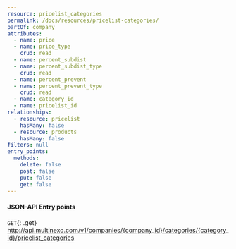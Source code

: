 ```yaml
---
resource: pricelist_categories
permalink: /docs/resources/pricelist-categories/
partOf: company
attributes:
  - name: price
  - name: price_type
    crud: read
  - name: percent_subdist
  - name: percent_subdist_type
    crud: read
  - name: percent_prevent
  - name: percent_prevent_type
    crud: read
  - name: category_id
  - name: pricelist_id
relationships:
  - resource: pricelist
    hasMany: false
  - resource: products
    hasMany: false
filters: null
entry_points:
  methods:
    delete: false
    post: false
    put: false
    get: false
---
```


#### JSON-API Entry points

`GET`{: .get} http://api.multinexo.com/v1/companies/{company_id}/categories/{category_id}/pricelist_categories